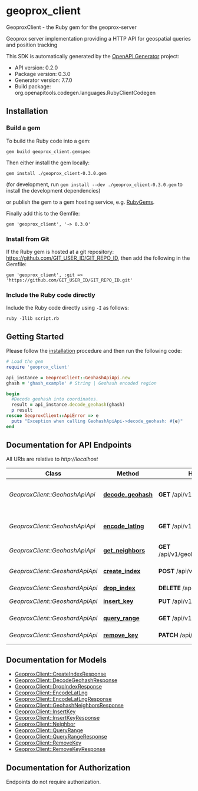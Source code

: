 # geoprox_client

GeoproxClient - the Ruby gem for the geoprox-server

Geoprox server implementation providing a HTTP API for geospatial queries and position tracking

This SDK is automatically generated by the [OpenAPI Generator](https://openapi-generator.tech) project:

- API version: 0.2.0
- Package version: 0.3.0
- Generator version: 7.7.0
- Build package: org.openapitools.codegen.languages.RubyClientCodegen

## Installation

### Build a gem

To build the Ruby code into a gem:

```shell
gem build geoprox_client.gemspec
```

Then either install the gem locally:

```shell
gem install ./geoprox_client-0.3.0.gem
```

(for development, run `gem install --dev ./geoprox_client-0.3.0.gem` to install the development dependencies)

or publish the gem to a gem hosting service, e.g. [RubyGems](https://rubygems.org/).

Finally add this to the Gemfile:

    gem 'geoprox_client', '~> 0.3.0'

### Install from Git

If the Ruby gem is hosted at a git repository: https://github.com/GIT_USER_ID/GIT_REPO_ID, then add the following in the Gemfile:

    gem 'geoprox_client', :git => 'https://github.com/GIT_USER_ID/GIT_REPO_ID.git'

### Include the Ruby code directly

Include the Ruby code directly using `-I` as follows:

```shell
ruby -Ilib script.rb
```

## Getting Started

Please follow the [installation](#installation) procedure and then run the following code:

```ruby
# Load the gem
require 'geoprox_client'

api_instance = GeoproxClient::GeohashApiApi.new
ghash = 'ghash_example' # String | Geohash encoded region

begin
  #Decode geohash into coordinates.
  result = api_instance.decode_geohash(ghash)
  p result
rescue GeoproxClient::ApiError => e
  puts "Exception when calling GeohashApiApi->decode_geohash: #{e}"
end

```

## Documentation for API Endpoints

All URIs are relative to *http://localhost*

Class | Method | HTTP request | Description
------------ | ------------- | ------------- | -------------
*GeoproxClient::GeohashApiApi* | [**decode_geohash**](docs/GeohashApiApi.md#decode_geohash) | **GET** /api/v1/geohash/{ghash} | Decode geohash into coordinates.
*GeoproxClient::GeohashApiApi* | [**encode_latlng**](docs/GeohashApiApi.md#encode_latlng) | **GET** /api/v1/geohash | Encode coordinates into geohash
*GeoproxClient::GeohashApiApi* | [**get_neighbors**](docs/GeohashApiApi.md#get_neighbors) | **GET** /api/v1/geohash/{ghash}/neighbors | Neighboring regions
*GeoproxClient::GeoshardApiApi* | [**create_index**](docs/GeoshardApiApi.md#create_index) | **POST** /api/v1/shard/{index} | Create geospatial index
*GeoproxClient::GeoshardApiApi* | [**drop_index**](docs/GeoshardApiApi.md#drop_index) | **DELETE** /api/v1/shard/{index} | Drop index
*GeoproxClient::GeoshardApiApi* | [**insert_key**](docs/GeoshardApiApi.md#insert_key) | **PUT** /api/v1/shard/{index} | Insert key into index
*GeoproxClient::GeoshardApiApi* | [**query_range**](docs/GeoshardApiApi.md#query_range) | **GET** /api/v1/shard/{index} | Search nearby
*GeoproxClient::GeoshardApiApi* | [**remove_key**](docs/GeoshardApiApi.md#remove_key) | **PATCH** /api/v1/shard/{index} | Remove key from index


## Documentation for Models

 - [GeoproxClient::CreateIndexResponse](docs/CreateIndexResponse.md)
 - [GeoproxClient::DecodeGeohashResponse](docs/DecodeGeohashResponse.md)
 - [GeoproxClient::DropIndexResponse](docs/DropIndexResponse.md)
 - [GeoproxClient::EncodeLatLng](docs/EncodeLatLng.md)
 - [GeoproxClient::EncodeLatLngResponse](docs/EncodeLatLngResponse.md)
 - [GeoproxClient::GeohashNeighborsResponse](docs/GeohashNeighborsResponse.md)
 - [GeoproxClient::InsertKey](docs/InsertKey.md)
 - [GeoproxClient::InsertKeyResponse](docs/InsertKeyResponse.md)
 - [GeoproxClient::Neighbor](docs/Neighbor.md)
 - [GeoproxClient::QueryRange](docs/QueryRange.md)
 - [GeoproxClient::QueryRangeResponse](docs/QueryRangeResponse.md)
 - [GeoproxClient::RemoveKey](docs/RemoveKey.md)
 - [GeoproxClient::RemoveKeyResponse](docs/RemoveKeyResponse.md)


## Documentation for Authorization

Endpoints do not require authorization.

